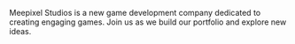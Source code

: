 Meepixel Studios is a new game development company dedicated to creating engaging games. Join us as we build our portfolio and explore new ideas.
